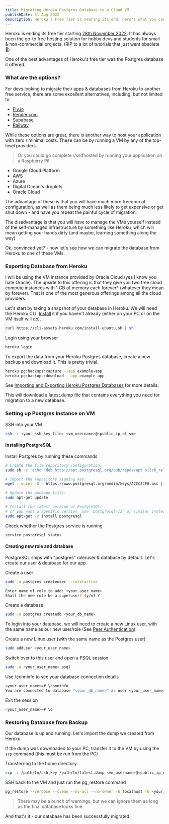 ```yaml
---
title: Migrating Heroku Postgres Database to a Cloud VM
publishDate: 31 Aug 2022
description: Heroku's Free Tier is nearing its end, here's what you can do
---
```


Heroku is ending its free tier starting [28th November 2022](https://blog.heroku.com/next-chapter). It has always been the go-to free hosting solution for hobby devs and students for small & non-commercial projects. (RIP to a lot of tutorials that just went obsolete 🥲)

One of the best advantages of Heroku's free tier was the Postgres database it offered.

### What are the options?

For devs looking to migrate their apps & databases from Heroku to another free service, there are some excellent alternatives, including, but not limited to:

- [Fly.io](https://fly.io/)
- [Render.com](https://render.com/)
- [Supabase](https://supabase.com/)
- [Railway](https://railway.app/)

While these options are great, there is another way to host your application with zero / minimal costs. These can be by running a VM by any of the top-level providers.

> Or you could go complete r/selfhosted by running your application on a Raspberry Pi!

- Google Cloud Platform
- AWS
- Azure
- Digital Ocean's droplets
- Oracle Cloud

The advantage of these is that you will have much more freedom of configuration, as well as them being much less likely to get expensive or get shut down - and have you repeat the painful cycle of migration.

The disadvantage is that you will have to manage the VMs yourself instead of the self-managed infrastructure by something like Heroku, which will mean getting your hands dirty (and maybe, learning something along the way)

Ok, convinced yet? - now let's see how we can migrate the database from Heroku to one of these VMs.

### Exporting Database from Heroku

I will be using the VM instance provided by Oracle Cloud (yes I know you hate Oracle). The upside to this offering is that they give you two free cloud compute instances with 1 GB of memory each forever\* (whatever they mean by forever). That is one of the most generous offerings among all the cloud providers.

Let's start by taking a snapshot of your database in Heroku. We will need the Heroku CLI. [Install](https://devcenter.heroku.com/articles/heroku-cli) it if you haven't already (either on your PC or on the VM itself will do).

```bash
curl https://cli-assets.heroku.com/install-ubuntu.sh | sh
```

Login using your browser

```bash
heroku login
```

To export the data from your Heroku Postgres database, create a new backup and download it. This is pretty trivial.

```bash
heroku pg:backups:capture --app example-app
heroku pg:backups:download --app example-app
```

See [Importing and Exporting Heroku Postgres Databases](https://devcenter.heroku.com/articles/heroku-postgres-import-export) for more details.

This will download a latest.dump file that contains everything you need for migration to a new database.

### Setting up Postgres Instance on VM

SSH into your VM

```bash
ssh -i <your_ssh_key_file> <vm_username>@<public_ip_of_vm>
```

#### Installing PostgreSQL

Install Postgres by running these commands

```bash
# Create the file repository configuration:
sudo sh -c 'echo "deb http://apt.postgresql.org/pub/repos/apt $(lsb_release -cs)-pgdg main" > /etc/apt/sources.list.d/pgdg.list'

# Import the repository signing key:
wget --quiet -O - https://www.postgresql.org/media/keys/ACCC4CF8.asc | sudo apt-key add -

# Update the package lists:
sudo apt-get update

# Install the latest version of PostgreSQL.
# If you want a specific version, use 'postgresql-12' or similar instead of 'postgresql':
sudo apt-get -y install postgresql
```

Check whether the Postgres service is running

```bash
service postgresql status
```

#### Creating new role and database

PostgreSQL ships with "postgres" role/user & database by default. Let's create our user & database for our app.

Create a user

```bash
sudo -u postgres createuser --interactive
```

```bash
Enter name of role to add: <your_user_name>
Shall the new role be a superuser? (y/n) Y
```

Create a database

```bash
sudo -u postgres createdb <your_db_name>
```

To login into your database, we will need to create a new Linux user, with the same name as our new user/role (See [Peer Authentication](https://www.postgresql.org/docs/current/auth-peer.html))

Create a new Linux user (with the same name as the Postgres user)

```bash
sudo adduser <your_user_name>
```

Switch over to this user and open a PSQL session

```bash
sudo -u <your_user_name> psql
```

Use \conninfo to see your database connection details

```bash
<your_user_name>=# \conninfo
You are connected to database "<your_db_name>" as user <your_user_name> via socket in "/var/run/postgresql" at port "5432".
```

Exit the session

```bash
<your_user_name>=# \q
```

### Restoring Database from Backup

Our database is up and running. Let's import the dump we created from Heroku.

If the dump was downloaded to your PC, transfer it to the VM by using the `scp` command (this must be run from the PC)

Transferring to the home directory.

```bash
scp -i /path/to/ssh_key /path/to/latest.dump <vm_username>@<public_ip_of_vm>:/home/ubuntu
```

SSH back to the VM and just run the pg_restore command

```bash
pg_restore --verbose --clean --no-acl --no-owner -h localhost -U <your_user_name> -d <your_db_name> latest.dump
```

> There may be a bunch of warnings, but we can ignore them as long as the final database looks fine.

And that's it - our database has been successfully migrated.
